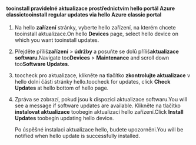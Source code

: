 <!--author=SharS last changed: 9/17/15-->

#### <a name="tooinstall-regular-updates-via-hello-azure-classic-portal"></a><span data-ttu-id="e5f43-101">tooinstall pravidelné aktualizace prostřednictvím hello portál Azure classic</span><span class="sxs-lookup"><span data-stu-id="e5f43-101">tooinstall regular updates via hello Azure classic portal</span></span>
1. <span data-ttu-id="e5f43-102">Na hello **zařízení** stránky, vyberte hello zařízení, na kterém chcete tooinstall aktualizace.</span><span class="sxs-lookup"><span data-stu-id="e5f43-102">On hello **Devices** page, select hello device on which you want tooinstall updates.</span></span>
2. <span data-ttu-id="e5f43-103">Přejděte příliš**zařízení** > **údržby** a posuňte se dolů příliš**aktualizace softwaru**.</span><span class="sxs-lookup"><span data-stu-id="e5f43-103">Navigate too**Devices** > **Maintenance** and scroll down too**Software Updates**.</span></span>
3. <span data-ttu-id="e5f43-104">toocheck pro aktualizace, klikněte na tlačítko **zkontrolujte aktualizace** v hello dolní části stránky hello.</span><span class="sxs-lookup"><span data-stu-id="e5f43-104">toocheck for updates, click **Check Updates** at hello bottom of hello page.</span></span>
4. <span data-ttu-id="e5f43-105">Zpráva se zobrazí, pokud jsou k dispozici aktualizace softwaru.</span><span class="sxs-lookup"><span data-stu-id="e5f43-105">You will see a message if software updates are available.</span></span> <span data-ttu-id="e5f43-106">Klikněte na tlačítko **instalovat aktualizace** toobegin aktualizací hello zařízení.</span><span class="sxs-lookup"><span data-stu-id="e5f43-106">Click **Install Updates** toobegin updating hello device.</span></span>
   
    <span data-ttu-id="e5f43-107">Po úspěšné instalaci aktualizace hello, budete upozorněni.</span><span class="sxs-lookup"><span data-stu-id="e5f43-107">You will be notified when hello update is successfully installed.</span></span>

